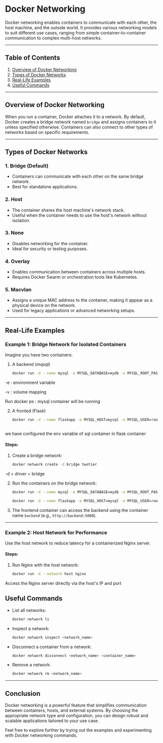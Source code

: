 # Docker Networking

Docker networking enables containers to communicate with each other, the host machine, and the outside world. It provides various networking models to suit different use cases, ranging from simple container-to-container communication to complex multi-host networks.

---

## **Table of Contents**

1. [Overview of Docker Networking](#overview-of-docker-networking)
2. [Types of Docker Networks](#types-of-docker-networks)
3. [Real-Life Examples](#real-life-examples)
4. [Useful Commands](#useful-commands)

---

## **Overview of Docker Networking**

When you run a container, Docker attaches it to a network. By default, Docker creates a bridge network named `bridge` and assigns containers to it unless specified otherwise. Containers can also connect to other types of networks based on specific requirements.

---

## **Types of Docker Networks**

### 1. **Bridge (Default)**
- Containers can communicate with each other on the same bridge network.
- Best for standalone applications.

### 2. **Host**
- The container shares the host machine's network stack.
- Useful when the container needs to use the host's network without isolation.

### 3. **None**
- Disables networking for the container.
- Ideal for security or testing purposes.

### 4. **Overlay**
- Enables communication between containers across multiple hosts.
- Requires Docker Swarm or orchestration tools like Kubernetes.

### 5. **Macvlan**
- Assigns a unique MAC address to the container, making it appear as a physical device on the network.
- Used for legacy applications or advanced networking setups.

---

## **Real-Life Examples**

### **Example 1: Bridge Network for Isolated Containers**

Imagine you have two containers:
1. A backend (mqsql)
   ```bash
   docker run -d --name mysql -e MYSQL_DATABASE=mydb -e MYSQL_ROOT_PASSWORD=admin -v mysql_volume:/var/lib/mysql -p 3306:3306 mysql:latest

-e : environment variable

-v : volume mapping

Run docker ps : mysql container will be running
   
2. A fronted (Flask)
   ```bash
   docker run -d --name flaskapp -e MYSQL_HOST=mysql -e MYSQL_USER=root -e MYSQL_PASSWORD=admin -e MYSQL_DB=mydb -p 5000:5000 flaskapp:late
  
we have configured the env variable of sql container in flask container

#### Steps:
1. Create a bridge network:
   ```bash
   docker network create -d bridge twotier
   ```
-d = driver = bridge 

2. Run the containers on the bridge network:
   ```bash
   docker run -d --name mysql -e MYSQL_DATABASE=mydb -e MYSQL_ROOT_PASSWORD=admin -v mysql_volume:/var/lib/mysql -p 3306:3306 --network twotier mysql:latest 
   ```
   
   ```bash
   docker run -d --name flaskapp -e MYSQL_HOST=mysql -e MYSQL_USER=root -e MYSQL_PASSWORD=admin -e MYSQL_DB=mydb -p 5000:5000 --network twotier flaskapp:latest
   ```
   

3. The frontend container can access the backend using the container name `backend` (e.g., `http://backend:5000`).

---

### **Example 2: Host Network for Performance**

Use the host network to reduce latency for a containerized Nginx server.

#### Steps:
1. Run Nginx with the host network:
   ```bash
   docker run -d --network host nginx
   ```
Access the Nginx server directly via the host's IP and port

## **Useful Commands**

- List all networks:
  ```bash
  docker network ls
  ```

- Inspect a network:
  ```bash
  docker network inspect <network_name>
  ```

- Disconnect a container from a network:
  ```bash
  docker network disconnect <network_name> <container_name>
  ```

- Remove a network:
  ```bash
  docker network rm <network_name>
  ```

---

## **Conclusion**

Docker networking is a powerful feature that simplifies communication between containers, hosts, and external systems. By choosing the appropriate network type and configuration, you can design robust and scalable applications tailored to your use case.

Feel free to explore further by trying out the examples and experimenting with Docker networking commands.
